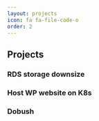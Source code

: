 ```yaml
---
layout: projects
icon: fa fa-file-code-o
order: 2
---
```


## Projects

### RDS storage downsize

### Host WP website on K8s

### Dobush
